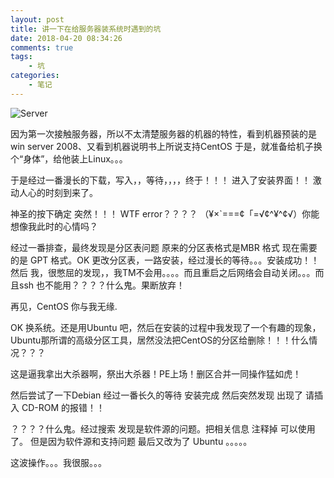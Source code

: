```yaml
---
layout: post
title: 讲一下在给服务器装系统时遇到的坑
date: 2018-04-20 08:34:26
comments: true
tags: 
    - 坑
categories: 
    - 笔记
---
```


![Server](https://ws4.sinaimg.cn/large/006tNbRwly1fwbm4jpma0j30zk0mmdm0.jpg)

因为第一次接触服务器，所以不太清楚服务器的机器的特性，看到机器预装的是win server 2008、又看到机器说明书上所说支持CentOS 于是，就准备给机子换个“身体”，给他装上Linux。。。

<!-- more -->

于是经过一番漫长的下载，写入，，等待，，，，终于！！！ 进入了安装界面！！ 激动人心的时刻到来了。

神圣的按下确定 突然！！！ WTF error？？？？
（¥×`===¢「=√¢^¥^¢√）你能想像我此时的心情吗？

经过一番排查，最终发现是分区表问题 原来的分区表格式是MBR 格式 现在需要的是 GPT 格式。OK 更改分区表，一路安装，经过漫长的等待。。。安装成功！！然后 我，很憋屈的发现，，我TM不会用。。。。而且重启之后网络会自动关闭。。。而且ssh 也不能用？？？？什么鬼。果断放弃！

再见，CentOS 你与我无缘.

OK 换系统。还是用Ubuntu 吧，然后在安装的过程中我发现了一个有趣的现象，Ubuntu那所谓的高级分区工具，居然没法把CentOS的分区给删除！！！什么情况？？？

这是逼我拿出大杀器啊，祭出大杀器！PE上场！删区合并一同操作猛如虎！

然后尝试了一下Debian 经过一番长久的等待 安装完成 然后突然发现 出现了 请插入 CD-ROM 的报错！！

？？？？什么鬼。经过搜索 发现是软件源的问题。把相关信息 注释掉 可以使用了。 但是因为软件源和支持问题 最后又改为了 Ubuntu 。。。。。

这波操作。。。我很服。。。


